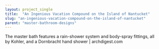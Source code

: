 ```yaml
---
layout: project_single
title:  "An Ingenious Vacation Compound on the Island of Nantucket"
slug: "an-ingenious-vacation-compound-on-the-island-of-nantucket"
parent: "master-bathroom-designs"
---
```

The master bath features a rain-shower system and body-spray fittings, all by Kohler, and a Dornbracht hand shower | archdigest.com